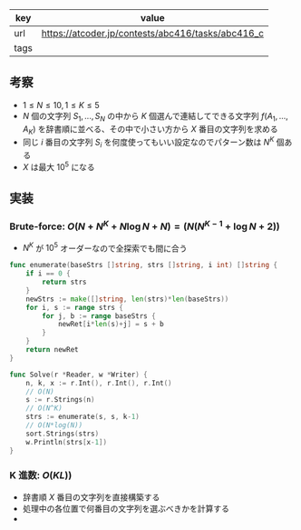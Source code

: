 
| key  | value                                             |
| ---- | ------------------------------------------------- |
| url  | https://atcoder.jp/contests/abc416/tasks/abc416_c |
| tags |                                                   |

## 考察

- $1 \le N \le 10, 1 \le K \le 5$
- $N$ 個の文字列 $S_1, ..., S_N$ の中から $K$ 個選んで連結してできる文字列 $f(A_1, ..., A_K)$ を辞書順に並べる、その中で小さい方から $X$ 番目の文字列を求める
- 同じ $i$  番目の文字列 $S_i$ を何度使ってもいい設定なのでパターン数は $N^K$ 個ある
- $X$ は最大 $10^5$ になる

## 実装

### Brute-force: $O(N + N^K + N \log{N} + N) = (N(N^{K-1} + \log{N} + 2))$

- $N^K$ が $10^{5}$ オーダーなので全探索でも間に合う

```go
func enumerate(baseStrs []string, strs []string, i int) []string {
	if i == 0 {
		return strs
	}
	newStrs := make([]string, len(strs)*len(baseStrs))
	for i, s := range strs {
		for j, b := range baseStrs {
			newRet[i*len(s)+j] = s + b
		}
	}
	return newRet
}

func Solve(r *Reader, w *Writer) {
	n, k, x := r.Int(), r.Int(), r.Int()
	// O(N)
	s := r.Strings(n)
	// O(N^K)
	strs := enumerate(s, s, k-1)
	// O(N*log(N))
	sort.Strings(strs)
	w.Println(strs[x-1])
}
```

### K 進数: $O(KL))$

- 辞書順 $X$ 番目の文字列を直接構築する
- 処理中の各位置で何番目の文字列を選ぶべきかを計算する
- 

```go
```